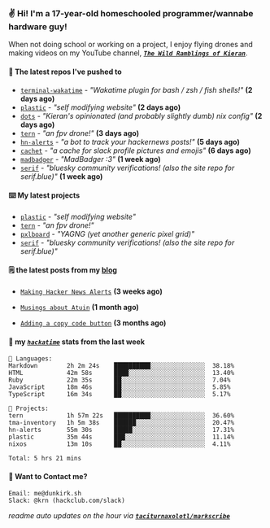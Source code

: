 ### ✌️ Hi! I'm a 17-year-old homeschooled programmer/wannabe hardware guy!

When not doing school or working on a project, I enjoy flying drones and making videos on my YouTube channel, [**_`The Wild Ramblings of Kieran`_**](https://youtube.com/@kieran.rambles).

#### 👷 The latest repos I've pushed to

- [`terminal-wakatime`](https://github.com/hackclub/terminal-wakatime) - _"Wakatime plugin for bash / zsh / fish shells!"_ **(2 days ago)**
- [`plastic`](https://github.com/taciturnaxolotl/plastic) - _"self modifying website"_ **(2 days ago)**
- [`dots`](https://github.com/taciturnaxolotl/dots) - _"Kieran's opinionated (and probably slightly dumb) nix config"_ **(2 days ago)**
- [`tern`](https://github.com/taciturnaxolotl/tern) - _"an fpv drone!"_ **(3 days ago)**
- [`hn-alerts`](https://github.com/taciturnaxolotl/hn-alerts) - _"a bot to track your hackernews posts!"_ **(5 days ago)**
- [`cachet`](https://github.com/taciturnaxolotl/cachet) - _"a cache for slack profile pictures and emojis"_ **(6 days ago)**
- [`madbadger`](https://github.com/taciturnaxolotl/madbadger) - _"MadBadger :3"_ **(1 week ago)**
- [`serif`](https://github.com/taciturnaxolotl/serif) - _"bluesky community verifications! (also the site repo for serif.blue)"_ **(1 week ago)**

#### ⌨️ My latest projects

- [`plastic`](https://github.com/taciturnaxolotl/plastic) - _"self modifying website"_
- [`tern`](https://github.com/taciturnaxolotl/tern) - _"an fpv drone!"_
- [`pxlboard`](https://github.com/taciturnaxolotl/pxlboard) - _"YAGNG (yet another generic pixel grid)"_
- [`serif`](https://github.com/taciturnaxolotl/serif) - _"bluesky community verifications! (also the site repo for serif.blue)"_

#### 🗒️ the latest posts from my [blog](https://dunkirk.sh)

- [`Making Hacker News Alerts`](https://dunkirk.sh/blog/hn-alerts/) **(3 weeks ago)**

- [`Musings about Atuin`](https://dunkirk.sh/blog/atuin/) **(1 month ago)**

- [`Adding a copy code button`](https://dunkirk.sh/blog/adding-a-copy-button/) **(3 months ago)**



#### 📡 my [_`hackatime`_](https://waka.hackclub.com) stats from the last week

```text
💾 Languages:
Markdown        2h 2m 24s    ██████████░░░░░░░░░░░░░░░  38.18%
HTML            42m 58s      ████░░░░░░░░░░░░░░░░░░░░░  13.40%
Ruby            22m 35s      ██░░░░░░░░░░░░░░░░░░░░░░░  7.04%
JavaScript      18m 46s      ██░░░░░░░░░░░░░░░░░░░░░░░  5.85%
TypeScript      16m 34s      ██░░░░░░░░░░░░░░░░░░░░░░░  5.17%

💼 Projects:
tern            1h 57m 22s   ██████████░░░░░░░░░░░░░░░  36.60%
tma-inventory   1h 5m 38s    ██████░░░░░░░░░░░░░░░░░░░  20.47%
hn-alerts       55m 30s      █████░░░░░░░░░░░░░░░░░░░░  17.31%
plastic         35m 44s      ███░░░░░░░░░░░░░░░░░░░░░░  11.14%
nixos           13m 10s      ██░░░░░░░░░░░░░░░░░░░░░░░  4.11%

Total: 5 hrs 21 mins
```

#### 📮 Want to Contact me?

```text
Email: me@dunkirk.sh
Slack: @krn (hackclub.com/slack)
```

_readme auto updates on the hour via [**`taciturnaxolotl/markscribe`**](https://github.com/taciturnaxolotl/markscribe)_
